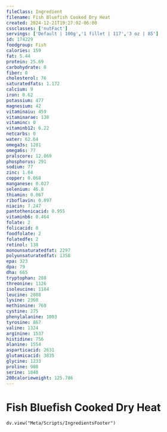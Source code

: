 ```yaml
---
fileClass: Ingredient
filename: Fish Bluefish Cooked Dry Heat
created: 2024-12-21T19:27:02-06:00
cssclasses: ['nutFact']
servings: ['Default | 100g','1 fillet | 117','3 oz | 85']
id: 174229
foodgroup: Fish
calories: 159
fat: 5.44
protein: 25.69
carbohydrate: 0
fiber: 0
cholesterol: 76
saturatedfats: 1.172
calcium: 9
iron: 0.62
potassium: 477
magnesium: 42
vitaminaiu: 459
vitaminarae: 138
vitaminc: 0
vitaminb12: 6.22
netcarbs: 0
water: 62.64
omega3s: 1281
omega6s: 77
pralscore: 12.069
phosphorus: 291
sodium: 77
zinc: 1.04
copper: 0.068
manganese: 0.027
selenium: 46.8
thiamin: 0.067
riboflavin: 0.097
niacin: 7.247
pantothenicacid: 0.955
vitaminb6: 0.464
folate: 2
folicacid: 0
foodfolate: 2
folatedfe: 2
retinol: 138
monounsaturatedfat: 2297
polyunsaturatedfat: 1358
epa: 323
dpa: 79
dha: 665
tryptophan: 288
threonine: 1126
isoleucine: 1184
leucine: 2088
lysine: 2360
methionine: 760
cystine: 275
phenylalanine: 1003
tyrosine: 867
valine: 1324
arginine: 1537
histidine: 756
alanine: 1554
asparticacid: 2631
glutamicacid: 3835
glycine: 1233
proline: 908
serine: 1048
200calorieweight: 125.786
---
```


# Fish Bluefish Cooked Dry Heat

```dataviewjs
dv.view("Meta/Scripts/IngredientsFooter")
```